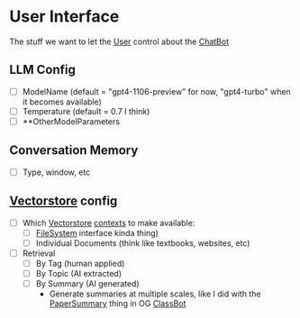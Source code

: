 # User Interface

The stuff we want to let the [User](User.md) control about the [ChatBot](ChatBot.md)

## LLM Config
- [ ] ModelName (default = "gpt4-1106-preview" for now, "gpt4-turbo" when it becomes available)
- [ ] Temperature (default = 0.7 I think)
- [ ] **OtherModelParameters

## Conversation Memory
- [ ] Type, window, etc

## [Vectorstore](VectorStore.md) config
- [ ] Which [Vectorstore](VectorStore.md) [contexts](ContextRoute.md) to make available:
  - [ ] [FileSystem](FileSystem.md) interface kinda thing)
  - [ ] Individual Documents (think like textbooks, websites, etc)
   
- [ ] Retrieval
  - [ ] By Tag (human applied)
  - [ ] By Topic (AI extracted)
  - [ ] By Summary (AI generated)
    - Generate summaries at multiple scales, like I did with the [PaperSummary](https://github.com/jonmatthis/chatbot/blob/main/chatbot/ai/workers/green_check_handler/parse_green_check_messages.py#L20) thing in OG [ClassBot](ClassBot.md) 
     
